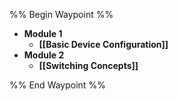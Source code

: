 %% Begin Waypoint %%
- **Module 1**
	- **[[Basic Device Configuration]]**
- **Module 2**
	- **[[Switching Concepts]]**

%% End Waypoint %%

